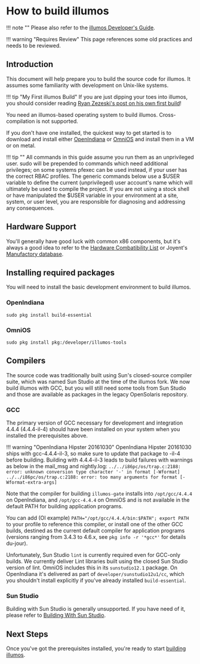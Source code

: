 # How to build illumos

!!! note ""
    Please also refer to the [illumos Developer's Guide](https://illumos.org/books/dev/intro.html).

!!! warning "Requires Review"
    This page references some old practices and needs to be reviewed.

## Introduction

This document will help prepare you to build the source code for illumos. It
assumes some familiarity with development on Unix-like systems.

!!! tip "My First illumos Build"
    If you are just dipping your toes into illumos, you should consider reading
    [Ryan Zezeski's post on his own first
    build](https://zinascii.com/2014/my-first-illumos-build.html)!

You need an illumos-based operating system to build illumos. Cross-compilation
is not supported.

If you don't have one installed, the quickest way to get started is to download
and install either [OpenIndiana](https://openindiana.org) or
[OmniOS](https://www.omniosce.org/) and install them in a VM or on metal.

!!! tip ""
    All commands in this guide assume you run them as an unprivileged user.
    sudo will be prepended to commands which need additional privileges; on some
    systems pfexec can be used instead, if your user has the correct RBAC profiles.
    The generic commands below use a $USER variable to define the current
    (unprivileged) user account's name which will ultimately be used to compile the
    project. If you are not using a stock shell or have manipulated the $USER
    variable in your environment at a site, system, or user level, you are
    responsible for diagnosing and addressing any consequences.

## Hardware Support

You'll generally have good luck with common x86 components, but it's always a
good idea to refer to the [Hardware Combatibility
List](https://www.illumos.org/hcl/) or Joyent's [Manufactory
database](http://eng.joyent.com/manufacturing/bom.html).

## Installing required packages

You will need to install the basic development environment to build illumos.

### OpenIndiana

```
sudo pkg install build-essential
```

### OmniOS

```
sudo pkg install pkg:/developer/illumos-tools
```

## Compilers

The source code was traditionally built using Sun's closed-source compiler
suite, which was named Sun Studio at the time of the illumos fork.  We now
build illumos with GCC, but you will still need some tools from Sun Studio and
those are available as packages in the legacy OpenSolaris repository.

### GCC

The primary version of GCC necessary for development and integration 4.4.4
(4.4.4-il-4) should have been installed on your system when you installed the
prerequisites above.

!!! warning "OpenIndiana Hipster 20161030"
    OpenIndiana Hipster 20161030 ships with gcc-4.4.4-il-3, so make sure to update that package to -il-4 before building.
    Building with 4.4.4-il-3 leads to build failures with warnings as below in the mail_msg and nightly.log:
    ```
    ../../i86pc/os/trap.c:2188: error: unknown conversion type character '-' in format [-Wformat]
    ../../i86pc/os/trap.c:2188: error: too many arguments for format [-Wformat-extra-args]
    ```

Note that the compiler for building `illumos-gate` installs into
`/opt/gcc/4.4.4` on OpenIndiana, and `/opt/gcc-4.4.4` on OmniOS and is not
available in the default PATH for building application programs.

You can add (OI example) `PATH="/opt/gcc/4.4.4/bin:$PATH"; export PATH` to your
profile to reference this compiler, or install one of the other GCC builds,
destined as the current default compiler for application programs (versions
ranging from 3.4.3 to 4.6.x, see `pkg info -r '*gcc*'` for details du-jour).

Unfortunately, Sun Studio `lint` is currently required even for GCC-only builds.
We currently deliver Lint libraries built using the closed Sun Studio version
of lint. OmniOS includes this in its `sunstudio12.1` package.  On OpenIndiana
it's delivered as part of `developer/sunstudio12u1/cc`, which you shouldn't
install explicitly if you've already installed `build-essential`.

### Sun Studio

Building with Sun Studio is generally unsupported. If you have need of it,
please refer to [Building With Sun Studio](build-studio.md).

## Next Steps

Once you've got the prerequisites installed, you're ready to start [building
illumos](build-illumos.md).
